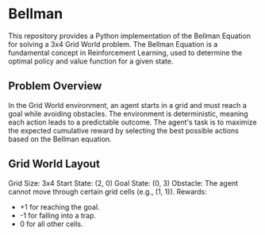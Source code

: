 # Bellman
This repository provides a Python implementation of the Bellman Equation for solving a 3x4 Grid World problem. The Bellman Equation is a fundamental concept in Reinforcement Learning, used to determine the optimal policy and value function for a given state.

## Problem Overview
In the Grid World environment, an agent starts in a grid and must reach a goal while avoiding obstacles. The environment is deterministic, meaning each action leads to a predictable outcome. The agent's task is to maximize the expected cumulative reward by selecting the best possible actions based on the Bellman equation.

## Grid World Layout
Grid Size: 3x4
Start State: (2, 0)
Goal State: (0, 3)
Obstacle: The agent cannot move through certain grid cells (e.g., (1, 1)).
Rewards:
* +1 for reaching the goal.
* -1 for falling into a trap.
* 0 for all other cells.
